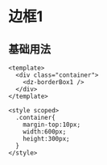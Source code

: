 # 边框1

## 基础用法

<BorderBox1 />

```vue
<template>
  <div class="container">
    <dz-borderBox1 />
  </div>
</template>

<style scoped>
  .container{
    margin-top:10px;
    width:600px;
    height:300px;
  }
</style>
```